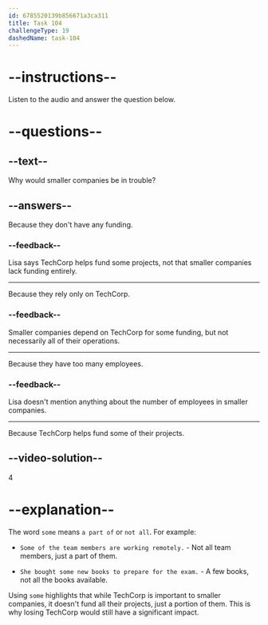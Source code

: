 ```yaml
---
id: 6785520139b856671a3ca311
title: Task 104
challengeType: 19
dashedName: task-104
---
```


<!-- (Audio) Lisa: TechCorp helps fund some of their projects. -->

# --instructions--

Listen to the audio and answer the question below.

# --questions--

## --text--

Why would smaller companies be in trouble?

## --answers--

Because they don't have any funding.

### --feedback--

Lisa says TechCorp helps fund some projects, not that smaller companies lack funding entirely.

---

Because they rely only on TechCorp.

### --feedback--

Smaller companies depend on TechCorp for some funding, but not necessarily all of their operations.

---

Because they have too many employees.

### --feedback--

Lisa doesn't mention anything about the number of employees in smaller companies.

---

Because TechCorp helps fund some of their projects.

## --video-solution--

4

# --explanation--

The word `some` means `a part of` or `not all`. For example:

- `Some of the team members are working remotely.` - Not all team members, just a part of them.

- `She bought some new books to prepare for the exam.` - A few books, not all the books available.

Using `some` highlights that while TechCorp is important to smaller companies, it doesn't fund all their projects, just a portion of them. This is why losing TechCorp would still have a significant impact.
